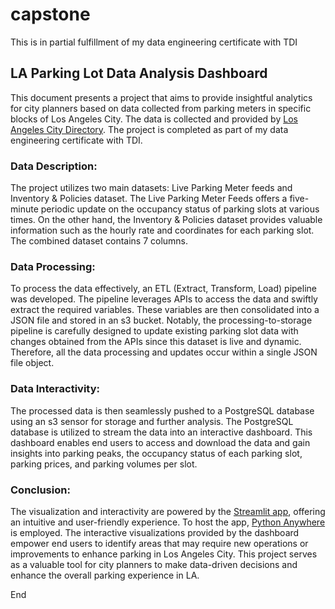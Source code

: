# capstone
This is in partial fulfillment of my data engineering certificate with TDI

## LA Parking Lot Data Analysis Dashboard
This document presents a project that aims to provide insightful analytics for city planners based on data collected from parking meters in specific blocks of Los Angeles City. The data is collected and provided by [Los Angeles City Directory](https://www.laexpresspark.org/la-city-open-data/). The project is completed as part of my data engineering certificate with TDI.


### Data Description: 
The project utilizes two main datasets: Live Parking Meter feeds and Inventory & Policies dataset. The Live Parking Meter Feeds offers a five-minute periodic update on the occupancy status of parking slots at various times. On the other hand, the Inventory & Policies dataset provides valuable information such as the hourly rate and coordinates for each parking slot. The combined dataset contains 7 columns.

### Data Processing: 
To process the data effectively, an ETL (Extract, Transform, Load) pipeline was developed. The pipeline leverages APIs to access the data and swiftly extract the required variables. These variables are then consolidated into a JSON file and stored in an s3 bucket. Notably, the processing-to-storage pipeline is carefully designed to update existing parking slot data with changes obtained from the APIs since this dataset is live and dynamic. Therefore, all the data processing and updates occur within a single JSON file object.

### Data Interactivity: 
The processed data is then seamlessly pushed to a PostgreSQL database using an s3 sensor for storage and further analysis. The PostgreSQL database is utilized to stream the data into an interactive dashboard. This dashboard enables end users to access and download the data and gain insights into parking peaks, the occupancy status of each parking slot, parking prices, and parking volumes per slot.


### Conclusion: 
The visualization and interactivity are powered by the [Streamlit app](https://streamlit.io/), offering an intuitive and user-friendly experience. To host the app, [Python Anywhere](https://www.pythonanywhere.com/) is employed. The interactive visualizations provided by the dashboard empower end users to identify areas that may require new operations or improvements to enhance parking in Los Angeles City. This project serves as a valuable tool for city planners to make data-driven decisions and enhance the overall parking experience in LA.


End


